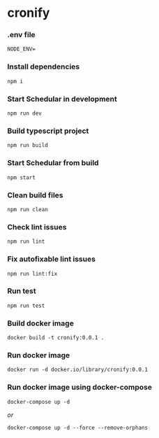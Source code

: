 # cronify

### .env file
```
NODE_ENV=
```


### Install dependencies
```
npm i
```


### Start Schedular in development
```
npm run dev
```


### Build typescript project
```
npm run build
```


### Start Schedular from build
```
npm start
```


### Clean build files
```
npm run clean
```


### Check lint issues
```
npm run lint
```


### Fix autofixable lint issues
```
npm run lint:fix
```


### Run test
```
npm run test
```


### Build docker image
```
docker build -t cronify:0.0.1 .
```


### Run docker image
```
docker run -d docker.io/library/cronify:0.0.1
```


### Run docker image using docker-compose
```
docker-compose up -d
```
*or*
```
docker-compose up -d --force --remove-orphans
```